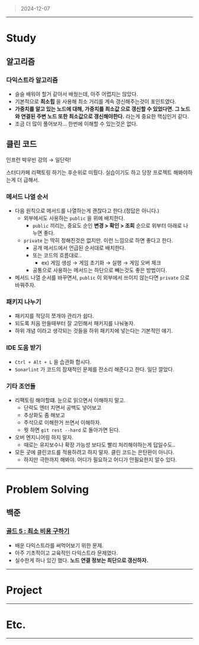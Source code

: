 > 2024-12-07
> 

---

# Study

## 알고리즘

### 다익스트라 알고리즘

- 슬슬 배워야 할거 같아서 배웠는데, 아주 어렵지는 않았다.
- 기본적으로 **최소힙** 을 사용해 최소 거리를 계속 갱신해주는것이 포인트였다.
- **가중치를 알고 있는 노드에 대해, 가중치를 최소값 으로 갱신할 수 있었다면. 그 노드와 연결된 주변 노드 또한 최소값으로 갱신해야한다.** 라는게 중요한 핵심인거 같다.
- 조금 더 많이 풀어보자…  한번에 이해할 수 있는것은 없다.

## 클린 코드

인프런 박우빈 강의 → 일단락!

스터디카페 리팩토링 하기는 후순위로 미뤘다. 실습이기도 하고 당장 프로젝트 해봐야하는게 더 급해서.

### 메서드 나열 순서

- 다음 원칙으로 메서드를 나열하는게 괜찮다고 한다.(정답은 아니다.)
    - 외부에서도 사용하는 `public` 을 위에 배치한다.
        - `public` 끼리는, 중요도 순인 **변경 > 확인 > 조회** 순으로 위부터 아래로 나누면 좋다.
    - `private` 는 딱히 정해진것은 없지만. 이런 느낌으로 하면 좋다고 한다.
        - 공개 메서드에서 언급된 순서대로 배치한다.
        - 또는 코드의 흐름대로..
            - ex) 게임 생성 → 게임 초기화 → 실행 → 게임 오버 체크
        - 공통으로 사용하는 메서드는 하단으로 빼는것도 좋은 방법이다.
- 메서드 나열 순서를 바꾸면서, `public` 이 외부에서 쓰이지 않는다면 `private` 으로 바꿔주자.

### 패키지 나누기

- 패키지를 적당히 쪼개야 관리가 쉽다.
- 되도록 처음 만들때부터 잘 고민해서 패키지를 나눠놓자.
- 하위 개념 이라고 생각되는 것들을 하위 패키지에 넣는다는 기본적인 얘기.

### IDE 도움 받기

- `Ctrl + Alt + L` 을 습관화 합시다.
- `Sonarlint` 가 코드의 잠재적인 문제를 잔소리 해준다고 한다. 일단 깔았다.

### 기타 조언들

- 리팩토링 해야할떄. 눈으로 읽으면서 이해하지 말고.
    - 단락도 엔터 치면서 공백도 넣어보고
    - 추상화도 좀 해보고
    - 주석으로 이해한거 쓰면서 이해하자.
    - 뭣 하면 `git rest --hard` 로 돌아가면 된다.
- 오버 엔지니어링 하지 말자.
    - 때로는 유지보수나 확장 가능성 보다도 빨리 처리해야하는게 답일수도..
- 모든 곳에 클린코드를 적용하려고 하지 말자. 클린 코드는 은탄환이 아니다.
    - 하지만 극한까지 해봐야. 어디가 필요하고 어디가 안필요한지 알수 있다.

---

# Problem Solving

## 백준

### [골드 5 : 최소 비용 구하기](https://www.acmicpc.net/problem/1916)

- 배운 다익스트라를 써먹어보기 위한 문제.
- 아주 기초적이고 교육적인 다익스트라 문제였다.
- 실수한게 하나 있긴 했다. **노드 연결 정보는 최단으로 갱신하자.**

---

# Project

---

# Etc.

---
